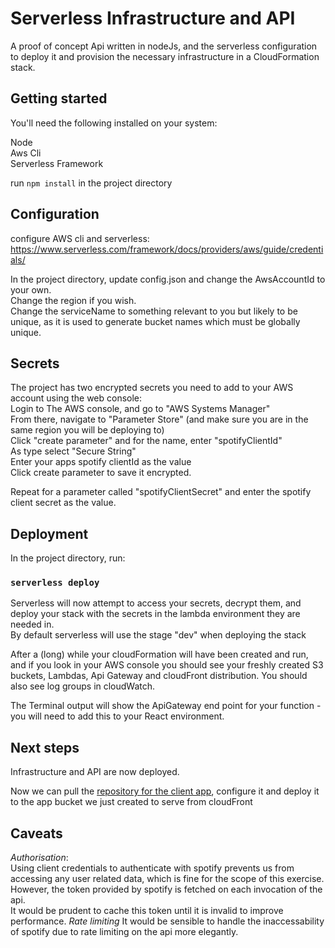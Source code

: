 # Serverless Infrastructure and API 

A proof of concept Api written in nodeJs, and the serverless configuration to deploy it and provision the necessary infrastructure in a CloudFormation stack.

## Getting started

You'll need the following installed on your system:

Node  
Aws Cli  
Serverless Framework

run `npm install` in the project directory

## Configuration

configure AWS cli and serverless:  
https://www.serverless.com/framework/docs/providers/aws/guide/credentials/

In the project directory, update config.json and change the AwsAccountId to your own.    
Change the region if you wish.  
Change the serviceName to something relevant to you but likely to be unique, as it is used to generate bucket names which must be globally unique.


## Secrets

The project has two encrypted secrets you need to add to your AWS account using the web console:   
Login to The AWS console, and go to "AWS Systems Manager"  
From there, navigate to "Parameter Store" (and make sure you are in the same region you will be deploying to)  
Click "create parameter" and for the name, enter "spotifyClientId"  
As type select "Secure String"  
Enter your apps spotify clientId as the value  
Click create parameter to save it encrypted.  
 
Repeat for a parameter called "spotifyClientSecret" and enter the spotify client secret as the value.

## Deployment

In the project directory, run:

### `serverless deploy`
Serverless will now attempt to access your secrets, decrypt them, and deploy your stack with the secrets in the lambda environment they are needed in.  
By default serverless will use the stage "dev" when deploying the stack

After a (long) while your cloudFormation will have been created and run, and if you look in your AWS console you should see your freshly created S3 buckets, Lambdas, Api Gateway and cloudFront distribution.
You should also see log groups in cloudWatch.

The Terminal output will show the ApiGateway end point for your function - you will need to add this to your React environment.

## Next steps
Infrastructure and API are now deployed.  

Now we can pull the [repository for the client app](https://github.com/j-bab/serverless-go-poc-client),
 configure it and deploy it to the app bucket we just created to serve from cloudFront
 
## Caveats
*Authorisation*:  
Using client credentials to authenticate with spotify prevents us from accessing any user related data, which is fine for the scope of this exercise.  
However, the token provided by spotify is fetched on each invocation of the api.  
It would be prudent to cache this token until it is invalid to improve performance.
*Rate limiting*
It would be sensible to handle the inaccessability of spotify due to rate limiting on the api more elegantly.